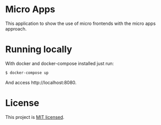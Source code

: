 Micro Apps
====================
This application to show the use of micro frontends with the micro apps approach.

# Running locally
With docker and docker-compose installed just run:
```sh
$ docker-compose up
```

And access http://localhost:8080.

# License

This project is [MIT licensed](./LICENSE).
